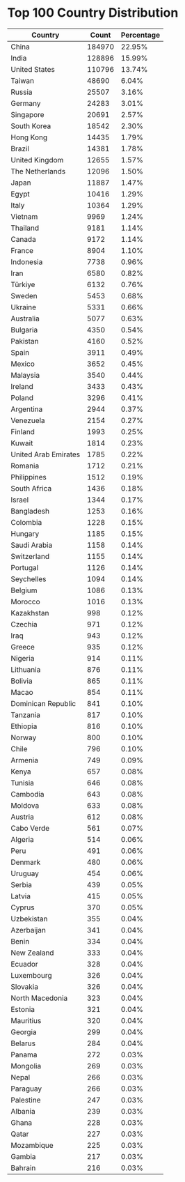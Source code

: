 # Top 100 Country Distribution
| Country | Count | Percentage |
|----|----|----|
| China | 184970 | 22.95% |
| India | 128896 | 15.99% |
| United States | 110796 | 13.74% |
| Taiwan | 48690 | 6.04% |
| Russia | 25507 | 3.16% |
| Germany | 24283 | 3.01% |
| Singapore | 20691 | 2.57% |
| South Korea | 18542 | 2.30% |
| Hong Kong | 14435 | 1.79% |
| Brazil | 14381 | 1.78% |
| United Kingdom | 12655 | 1.57% |
| The Netherlands | 12096 | 1.50% |
| Japan | 11887 | 1.47% |
| Egypt | 10416 | 1.29% |
| Italy | 10364 | 1.29% |
| Vietnam | 9969 | 1.24% |
| Thailand | 9181 | 1.14% |
| Canada | 9172 | 1.14% |
| France | 8904 | 1.10% |
| Indonesia | 7738 | 0.96% |
| Iran | 6580 | 0.82% |
| Türkiye | 6132 | 0.76% |
| Sweden | 5453 | 0.68% |
| Ukraine | 5331 | 0.66% |
| Australia | 5077 | 0.63% |
| Bulgaria | 4350 | 0.54% |
| Pakistan | 4160 | 0.52% |
| Spain | 3911 | 0.49% |
| Mexico | 3652 | 0.45% |
| Malaysia | 3540 | 0.44% |
| Ireland | 3433 | 0.43% |
| Poland | 3296 | 0.41% |
| Argentina | 2944 | 0.37% |
| Venezuela | 2154 | 0.27% |
| Finland | 1993 | 0.25% |
| Kuwait | 1814 | 0.23% |
| United Arab Emirates | 1785 | 0.22% |
| Romania | 1712 | 0.21% |
| Philippines | 1512 | 0.19% |
| South Africa | 1436 | 0.18% |
| Israel | 1344 | 0.17% |
| Bangladesh | 1253 | 0.16% |
| Colombia | 1228 | 0.15% |
| Hungary | 1185 | 0.15% |
| Saudi Arabia | 1158 | 0.14% |
| Switzerland | 1155 | 0.14% |
| Portugal | 1126 | 0.14% |
| Seychelles | 1094 | 0.14% |
| Belgium | 1086 | 0.13% |
| Morocco | 1016 | 0.13% |
| Kazakhstan | 998 | 0.12% |
| Czechia | 971 | 0.12% |
| Iraq | 943 | 0.12% |
| Greece | 935 | 0.12% |
| Nigeria | 914 | 0.11% |
| Lithuania | 876 | 0.11% |
| Bolivia | 865 | 0.11% |
| Macao | 854 | 0.11% |
| Dominican Republic | 841 | 0.10% |
| Tanzania | 817 | 0.10% |
| Ethiopia | 816 | 0.10% |
| Norway | 800 | 0.10% |
| Chile | 796 | 0.10% |
| Armenia | 749 | 0.09% |
| Kenya | 657 | 0.08% |
| Tunisia | 646 | 0.08% |
| Cambodia | 643 | 0.08% |
| Moldova | 633 | 0.08% |
| Austria | 612 | 0.08% |
| Cabo Verde | 561 | 0.07% |
| Algeria | 514 | 0.06% |
| Peru | 491 | 0.06% |
| Denmark | 480 | 0.06% |
| Uruguay | 454 | 0.06% |
| Serbia | 439 | 0.05% |
| Latvia | 415 | 0.05% |
| Cyprus | 370 | 0.05% |
| Uzbekistan | 355 | 0.04% |
| Azerbaijan | 341 | 0.04% |
| Benin | 334 | 0.04% |
| New Zealand | 333 | 0.04% |
| Ecuador | 328 | 0.04% |
| Luxembourg | 326 | 0.04% |
| Slovakia | 326 | 0.04% |
| North Macedonia | 323 | 0.04% |
| Estonia | 321 | 0.04% |
| Mauritius | 320 | 0.04% |
| Georgia | 299 | 0.04% |
| Belarus | 284 | 0.04% |
| Panama | 272 | 0.03% |
| Mongolia | 269 | 0.03% |
| Nepal | 266 | 0.03% |
| Paraguay | 266 | 0.03% |
| Palestine | 247 | 0.03% |
| Albania | 239 | 0.03% |
| Ghana | 228 | 0.03% |
| Qatar | 227 | 0.03% |
| Mozambique | 225 | 0.03% |
| Gambia | 217 | 0.03% |
| Bahrain | 216 | 0.03% |
